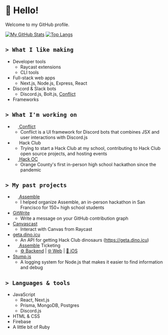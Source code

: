 # 👋 Hello!
Welcome to my GitHub profile.

[![My GitHub Stats](https://github-readme-stats.vercel.app/api?username=YodaLightsabr)](https://github.com/YodaLightsabr)
[![Top Langs](https://github-readme-stats.vercel.app/api/top-langs/?username=YodaLightsabr&layout=compact)](https://github.com/YodaLightsabr)


## `> What I like making`
 - Developer tools
   - Raycast extensions
   - CLI tools
 - Full-stack web apps
   - Next.js, Node.js, Express, React
 - Discord & Slack bots
   - Discord.js, Bolt.js, [Conflict](https://github.com/yodalightsabr/conflict)
 - Frameworks

## `> What I'm working on`
 - [<img src="https://conflict.js.org/favicon.png" height="16px" style="vertical-align: text-top;"> Conflict](https://conflict.js.org)
   - Conflict is a UI framework for Discord bots that combines JSX and user interactions with Discord.js
 - <img src="https://assets.hackclub.com/icon-rounded.svg" height="16px" style="vertical-align: text-top;"> Hack Club
   - Trying to start a Hack Club at my school, contributing to Hack Club open source projects, and hosting events
 - [<img src="https://hackoc.org/favicon.png" height="16px" style="vertical-align: text-top;"> Hack OC](https://hackoc.org)
   - Orange County's first in-person high school hackathon since the pandemic
   
## `> My past projects`
 - [<img src="https://assemble.hackclub.com/invert.png" height="16px" style="vertical-align: text-top;"> Assemble](https://assemble.hackclub.com)
   - I helped organize Assemble, an in-person hackathon in San Francisco for 150+ high school students
 - [GitWrite](https://github.com/yodalightsabr/gitwrite)
   - Write a message on your GitHub contribution graph
 - [Canvascast](https://github.com/YodaLightsabr/extensions/tree/main/extensions/canvascast)
   - Interact with Canvas from Raycast
 - [geta.dino.icu](https://github.com/YodaLightsabr/geta-dino-icu)
   - An API for getting Hack Club dinosaurs (https://geta.dino.icu)
 - [<img src="https://assemble.hackclub.com/invert.png" height="16px" style="vertical-align: text-top;"> Assemble](https://github.com/hackclub/assemble) Ticketing
   - [⚙️ Backend](https://github.com/hackclub/AssembleTicketing-Backend) | [🌐 Web](https://github.com/hackclub/assemble-preflight-web) | [📱 iOS](https://github.com/hackclub/AssembleiOS)
 - [Stump.js](https://github.com/YodaLightsabr/stumpjs)
   - A logging system for Node.js that makes it easier to find information and debug

## `> Languages & tools`
 - JavaScript
   - React, Next.js
   - Prisma, MongoDB, Postgres
   - Discord.js
 - HTML & CSS
 - Firebase
 - A little bit of Ruby
